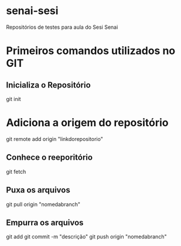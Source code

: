 # senai-sesi
Repositórios de testes para aula do Sesi Senai

# Primeiros comandos utilizados no GIT
## Inicializa o Repositório
git init

# Adiciona a origem do repositório 
git remote add origin "linkdorepositorio"

## Conhece o reeporitório
git fetch
## Puxa os arquivos
git pull origin "nomedabranch"

## Empurra os arquivos
git add
git commit -m "descrição"
git push origin "nomedabranch"
